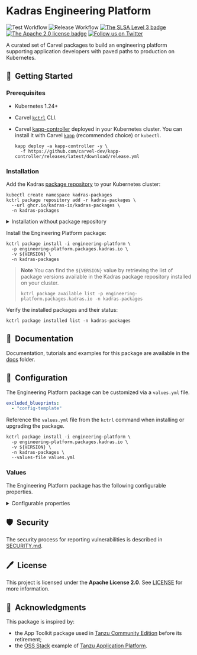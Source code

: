 # Kadras Engineering Platform

![Test Workflow](https://github.com/kadras-io/engineering-platform/actions/workflows/test.yml/badge.svg)
![Release Workflow](https://github.com/kadras-io/engineering-platform/actions/workflows/release.yml/badge.svg)
[![The SLSA Level 3 badge](https://slsa.dev/images/gh-badge-level3.svg)](https://slsa.dev/spec/v0.1/levels)
[![The Apache 2.0 license badge](https://img.shields.io/badge/License-Apache_2.0-blue.svg)](https://opensource.org/licenses/Apache-2.0)
[![Follow us on Twitter](https://img.shields.io/static/v1?label=Twitter&message=Follow&color=1DA1F2)](https://twitter.com/kadrasIO)

A curated set of Carvel packages to build an engineering platform supporting application developers with paved paths to production on Kubernetes.

## 🚀&nbsp; Getting Started

### Prerequisites

* Kubernetes 1.24+
* Carvel [`kctrl`](https://carvel.dev/kapp-controller/docs/latest/install/#installing-kapp-controller-cli-kctrl) CLI.
* Carvel [kapp-controller](https://carvel.dev/kapp-controller) deployed in your Kubernetes cluster. You can install it with Carvel [`kapp`](https://carvel.dev/kapp/docs/latest/install) (recommended choice) or `kubectl`.

  ```shell
  kapp deploy -a kapp-controller -y \
    -f https://github.com/carvel-dev/kapp-controller/releases/latest/download/release.yml
  ```

### Installation

Add the Kadras [package repository](https://github.com/kadras-io/kadras-packages) to your Kubernetes cluster:

  ```shell
  kubectl create namespace kadras-packages
  kctrl package repository add -r kadras-packages \
    --url ghcr.io/kadras-io/kadras-packages \
    -n kadras-packages
  ```

<details><summary>Installation without package repository</summary>
The recommended way of installing the Engineering Platform package is via the Kadras <a href="https://github.com/kadras-io/kadras-packages">package repository</a>. If you prefer not using the repository, you can add the package definition directly using <a href="https://carvel.dev/kapp/docs/latest/install"><code>kapp</code></a> or <code>kubectl</code>.

  ```shell
  kubectl create namespace kadras-packages
  kapp deploy -a engineering-platform-package -n kadras-packages -y \
    -f https://github.com/kadras-io/engineering-platform/releases/latest/download/metadata.yml \
    -f https://github.com/kadras-io/engineering-platform/releases/latest/download/package.yml
  ```
</details>

Install the Engineering Platform package:

  ```shell
  kctrl package install -i engineering-platform \
    -p engineering-platform.packages.kadras.io \
    -v ${VERSION} \
    -n kadras-packages
  ```

> **Note**
> You can find the `${VERSION}` value by retrieving the list of package versions available in the Kadras package repository installed on your cluster.
> 
>   ```shell
>   kctrl package available list -p engineering-platform.packages.kadras.io -n kadras-packages
>   ```

Verify the installed packages and their status:

  ```shell
  kctrl package installed list -n kadras-packages
  ```

## 📙&nbsp; Documentation

Documentation, tutorials and examples for this package are available in the [docs](docs) folder.

## 🎯&nbsp; Configuration

The Engineering Platform package can be customized via a `values.yml` file.

  ```yaml
  excluded_blueprints:
    - "config-template"
  ```

Reference the `values.yml` file from the `kctrl` command when installing or upgrading the package.

  ```shell
  kctrl package install -i engineering-platform \
    -p engineering-platform.packages.kadras.io \
    -v ${VERSION} \
    -n kadras-packages \
    --values-file values.yml
  ```

### Values

The Engineering Platform package has the following configurable properties.

<details><summary>Configurable properties</summary>

| Config | Default | Description |
|-------|-------------------|-------------|
| `packages.namespace` | `""` | The namespace where to install the platform. |
| `packages.exclusions` | `[]` | A list of packages to exclude from being installed. |
| `buildpacks.catalog` | `{}` | Configuration for the Buildpacks Catalog package. |
| `buildpacks.kpack` | `{}` | Configuration for the Kpack package. |
| `cartographer.blueprints` | `{}` | Configuration for the Cartographer Blueprints package. |
| `cartographer.delivery` | `{}` | Configuration for the Cartographer Delivery package. |
| `cartographer.supply_chains` | `{}` | Configuration for the Cartographer Supply Chains package. |
| `cert_manager` | `{}` | Configuration for the Cert Manager package. |
| `contour` | `{}` | Configuration for the Contour package. |
| `conventions.spring_boot` | `{}` | Configuration for the Spring Boot Conventions package. |
| `flux.source_controller` | `{}` | Configuration for the FluxCD Source Controller package. |
| `knative.serving` | `{}` | Configuration for the Knative Serving package. |
| `metrics_server` | `{}` | Configuration for the Metrics Server package. |
| `namespace_setup` | `{}` | Configuration for the Namespace Setup package. |
| `secretgen_controller` | `{}` | Configuration for the Secretgen Controller package. |
| `tekton.catalog` | `{}` | Configuration for the Tekton Catalog package. |
| `tekton.pipelines` | `{}` | Configuration for the Tekton Pipelines package. |

</details>

## 🛡️&nbsp; Security

The security process for reporting vulnerabilities is described in [SECURITY.md](SECURITY.md).

## 🖊️&nbsp; License

This project is licensed under the **Apache License 2.0**. See [LICENSE](LICENSE) for more information.

## 🙏&nbsp; Acknowledgments

This package is inspired by:

* the App Toolkit package used in [Tanzu Community Edition](https://github.com/vmware-tanzu/community-edition) before its retirement;
* the [OSS Stack](https://github.com/vrabbi/tap-oss) example of [Tanzu Application Platform](https://tanzu.vmware.com/application-platform).
